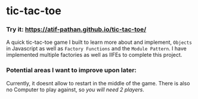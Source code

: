 # tic-tac-toe

### **Try it: https://atif-pathan.github.io/tic-tac-toe/**

A quick tic-tac-toe game I built to learn more about and implement, `Objects` in Javascript as well as `Factory Functions` and the `Module Pattern`. I have implemented multiple factories as well as IIFEs to complete this project. 

### Potential areas I want to improve upon later:

Currently, it doesnt allow to restart in the middle of the game. There is also no Computer to play against, so _you will need 2 players_.